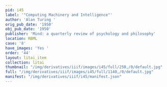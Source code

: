 ```yaml
---
pid: i45
label: '"Computing Machinery and Intelligence"'
author: 'Alan Turing '
orig_pub_date: '1950'
obj_pub_date: '1950'
publisher: 'Mind: a quarterly review of psychology and philosophy'
location: RBML
case: '8'
have_images: 'Yes '
order: '44'
layout: litai_item
collection: litai
thumbnail: "/img/derivatives/iiif/images/i45/full/250,/0/default.jpg"
full: "/img/derivatives/iiif/images/i45/full/1140,/0/default.jpg"
manifest: "/img/derivatives/iiif/i45/manifest.json"
---
```

